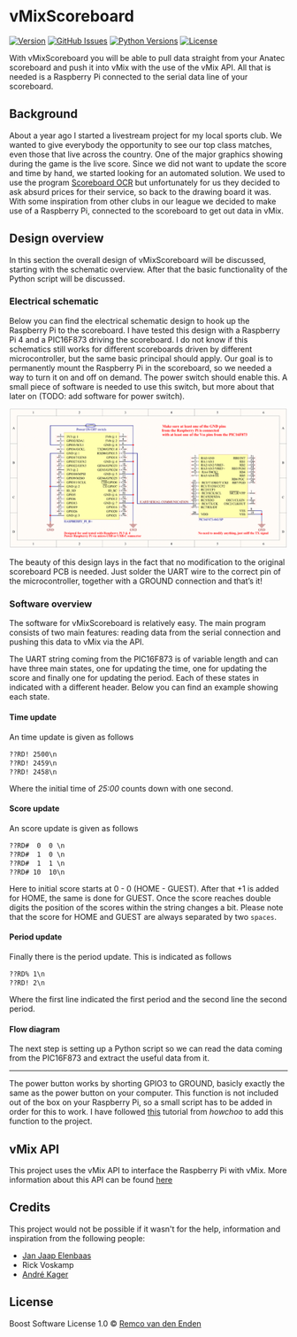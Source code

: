 # vMixScoreboard
[![Version](https://badge.fury.io/gh/tterb%2FHyde.svg)](https://badge.fury.io/gh/tterb%2FHyde)
[![GitHub Issues](https://img.shields.io/github/issues/remcoenden/vMixScoreboard.svg)](https://github.com/remcoenden/vMixScoreboard/issues)
[![Python Versions](https://img.shields.io/pypi/pyversions/yt2mp3.svg)](https://pypi.python.org/pypi/yt2mp3/)
[![License](https://img.shields.io/badge/License-Boost%201.0-lightblue.svg)](https://www.boost.org/LICENSE_1_0.txt)

With vMixScoreboard you will be able to pull data straight from your Anatec scoreboard and push it into vMix with the use of the vMix API. All that is needed is a Raspberry Pi connected to the serial data line of your scoreboard.

## Background
About a year ago I started a livestream project for my local sports club. We wanted to give everybody the opportunity to see our top class matches, even those that live across the country. One of the major graphics showing during the game is the live score. Since we did not want to update the score and time by hand, we started looking for an automated solution. We used to use the program [Scoreboard OCR](http://scoreboard-ocr.com/) but unfortunately for us they decided to ask absurd prices for their service, so back to the drawing board it was. With some inspiration from other clubs in our league we decided to make use of a Raspberry Pi, connected to the scoreboard to get out data in vMix.

## Design overview
In this section the overall design of vMixScoreboard will be discussed, starting with the schematic overview. After that the basic functionality of the Python script will be discussed.

### Electrical schematic
Below you can find the electrical schematic design to hook up the Raspberry Pi to the scoreboard. I have tested this design with a Raspberry Pi 4 and a PIC16F873 driving the scoreboard. I do not know if this schematics still works for different scoreboards driven by different microcontroller, but the same basic principal should apply.
Our goal is to permanently mount the Raspberry Pi in the scoreboard, so we needed a way to turn it on and off on demand. The power switch should enable this. A small piece of software is needed to use this switch, but more about that later on (TODO: add software for power switch).

![Electrical Schematic](https://github.com/remcoenden/vMixScoreboard/blob/master/vMixScoreboard%20Schematic.png "Schematic design")

The beauty of this design lays in the fact that no modification to the original scoreboard PCB is needed. Just solder the UART wire to the correct pin of the microcontroller, together with a GROUND connection and that’s it!

### Software overview
The software for vMixScoreboard is relatively easy. The main program consists of two main features: reading data from the serial connection and pushing this data to vMix via the API. 

The UART string coming from the PIC16F873 is of variable length and can have three main states, one for updating the time, one for updating the score and finally one for updating the period. Each of these states in indicated with a different header. Below you can find an example showing each state.

#### Time update
An time update is given as follows

```
??RD! 2500\n
??RD! 2459\n
??RD! 2458\n
```

Where the initial time of *25:00* counts down with one second.

#### Score update
An score update is given as follows

```
??RD#  0  0 \n
??RD#  1  0 \n
??RD#  1  1 \n
??RD# 10  10\n
```

Here to initial score starts at 0 - 0 (HOME - GUEST). After that +1 is added for HOME, the same is done for GUEST. Once the score reaches double digits the position of the scores within the string changes a bit. Please note that the score for HOME and GUEST are always separated by two `spaces`.

#### Period update
Finally there is the period update. This is indicated as follows

```
??RD% 1\n
??RD! 2\n
```

Where the first line indicated the first period and the second line the second period.

#### Flow diagram
The next step is setting up a Python script so we can read the data coming from the PIC16F873 and extract the useful data from it. 

---

The power button works by shorting GPIO3 to GROUND, basicly exactly the same as the power button on your computer. This function is not included out of the box on your Raspberry Pi, so a small script has to be added in order for this to work. I have followed [this](https://howchoo.com/g/mwnlytk3zmm/how-to-add-a-power-button-to-your-raspberry-pi) tutorial from *howchoo* to add this function to the project.

## vMix API
This project uses the vMix API to interface the Raspberry Pi with vMix. More information about this API can be found [here](https://www.vmix.com/help19/index.htm?DeveloperAPI.html)

## Credits
This project would not be possible if it wasn't for the help, information and inspiration from the following people:
- [Jan Jaap Elenbaas](https://www.linkedin.com/in/jjelenbaas/)
- Rick Voskamp
- [André Kager](https://www.linkedin.com/in/andrekager/)

## License
Boost Software License 1.0 © [Remco van den Enden](https://github.com/remcoenden)


